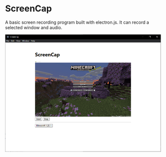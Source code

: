 # ScreenCap
A basic screen recording program built with electron.js.
It can record a selected window and audio.

![image](./images/image.png)
